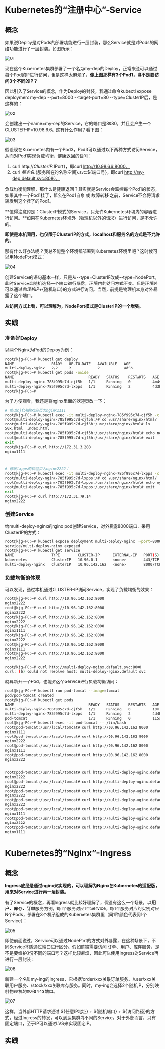# Kubernetes的“注册中心”-Service

## 概念

如果说Deploy是对Pods的部署功能进行一层封装，那么Service就是对Pods的网络功能进行了一层封装。如图所示：

![01](04-Kubernets的对外暴露与存储.assets/01.png)

现在这个Kubernetes集群部署了一个名为my-dep的Deploy，正常来说可以通过每个Pod的IP进行访问，但是这样太麻烦了，**像上图那样有3个Pod1，岂不是要访问3个不同的IP？**

因此引入了Service的概念，作为Deploy的封装，我通过命令kubectl expose deployment my-dep --port=8000 --target-port=80 --type=ClusterIP后，是这样的：

![02](04-Kubernets的对外暴露与存储.assets/02.png)

会创建出一个name=my-dep的Service，它的端口是8080，并且会产生一个CLUSTER-IP=10.98.6.6。这有什么作用？看下图：

![03](04-Kubernets的对外暴露与存储.assets/03.png)

假设现在Kubernetes内有一个Pod3，Pod3可以通过以下两种方式访问Service，从而对Pod1实现负载均衡、健康返回的访问：

1. curl http://${ClusterIP}:${Port}，即curl http://10.98.6.6:8000。
2. curl ${服务名}.${服务所在的名称空间}.svc:${端口号}，即curl http://my-dep.default.svc:8080。

负载均衡能理解，那什么是健康返回？其实就是Service会监控每个Pod1的状态，如果其中一个Pod1挂了，那么在Pod1自愈 或 故障转移 之前，Service不会将请求转发到这个挂了的Pod1。

**值得注意的是：ClusterIP模式的Service，只允许Kubernetes环境内的容器进行访问。**如果在Kubernetes环境外（物理机以外的请求）进行访问，是不允许的。

**即使是本机调用，也仅限于ClusterIP的方式，localhost和服务名的方式是不允许的**。

那有什么好办法呢？我总不能整个环境都部署到Kubernetes环境里吧？这时候可以用NodePort模式：

![04](04-Kubernets的对外暴露与存储.assets/04.png)

创建Service的语句基本一样，只是从--type=ClusterIP改成--type=NodePort。此时Service会随机选择一个端口进行暴露，环境内的访问方式不变。但是环境外可以通过${物理机IP}+${随机端口}的方式进行访问。当然，前提是物理机本身对外暴露了这个端口。

**从访问方式上看，可以理解为，NodePort模式是ClusterIP的一个增强。**

## 实践

### 准备好Deploy

以两个Nginx为Pod的Deploy为例：

```bash
root@kjg-PC:~# kubectl get deploy
NAME                 READY   UP-TO-DATE   AVAILABLE   AGE
multi-deploy-nginx   2/2     2            2           4d5h
root@kjg-PC:~# kubectl get pods -owide
NAME                                  READY   STATUS    RESTARTS   AGE    IP             NODE       NOMINATED NODE   READINESS GATES
multi-deploy-nginx-785f995c7d-cjf5h   1/1     Running   0          4m4s   172.31.3.208   ubuntu01   <none>           <none>
multi-deploy-nginx-785f995c7d-lxpps   1/1     Running   2          4d3h   172.31.79.14   ubuntu02   <none>           <none>
root@kjg-PC:~# 
```

为了方便观看，我还是将nginx里面的欢迎页改一下：

```bash
# 修改cjf5h的欢迎页为nginx1111
root@kjg-PC:~# kubectl exec -it multi-deploy-nginx-785f995c7d-cjf5h -c nginx -- /bin/bash
root@multi-deploy-nginx-785f995c7d-cjf5h:/# cd /usr/share/nginx/html/
root@multi-deploy-nginx-785f995c7d-cjf5h:/usr/share/nginx/html# ls
50x.html  index.html
root@multi-deploy-nginx-785f995c7d-cjf5h:/usr/share/nginx/html# echo nginx1111 > index.html
root@multi-deploy-nginx-785f995c7d-cjf5h:/usr/share/nginx/html# exit
exit
root@kjg-PC:~# curl http://172.31.3.208
nginx1111



# 修改lxpps的欢迎页为nginx2222：
root@kjg-PC:~# kubectl exec -it multi-deploy-nginx-785f995c7d-lxpps -c nginx -- /bin/bash
root@multi-deploy-nginx-785f995c7d-lxpps:/# cd /usr/share/nginx/html/
root@multi-deploy-nginx-785f995c7d-lxpps:/usr/share/nginx/html# echo nginx2222 > index.html 
root@multi-deploy-nginx-785f995c7d-lxpps:/usr/share/nginx/html# exit
exit
root@kjg-PC:~# curl http://172.31.79.14
nginx2222
```

### 创建Service

给multi-deploy-nginx的nginx pod创建Service，对外暴露8000端口，采用ClusterIP的方式：

```bash
root@kjg-PC:~# kubectl expose deployment multi-deploy-nginx --port=8000 --target-port=80 --type=ClusterIP
service/multi-deploy-nginx exposed
root@kjg-PC:~# kubectl get service
NAME                 TYPE        CLUSTER-IP      EXTERNAL-IP   PORT(S)    AGE
kubernetes           ClusterIP   10.96.0.1       <none>        443/TCP    10d
multi-deploy-nginx   ClusterIP   10.96.142.162   <none>        8000/TCP   10s
```

### 负载均衡的体现

可以发现，通过本机通过CLUSTER-IP访问Service，实现了负载均衡的效果：

```bash
root@kjg-PC:~# curl http://10.96.142.162:8000
nginx2222
root@kjg-PC:~# curl http://10.96.142.162:8000
nginx2222
root@kjg-PC:~# curl http://10.96.142.162:8000
nginx2222
root@kjg-PC:~# curl http://10.96.142.162:8000
nginx1111
root@kjg-PC:~# curl http://10.96.142.162:8000
nginx2222
root@kjg-PC:~# curl http://10.96.142.162:8000
nginx1111
root@kjg-PC:~# curl http://10.96.142.162:8000
nginx2222

root@kjg-PC:~# curl http://multi-deploy-nginx.default.svc:8000
curl: (6) Could not resolve host: multi-deploy-nginx.default.svc
```

就算新开一个Pod，也能对这个Service进行负载均衡访问：

```bash
root@kjg-PC:~# kubectl run pod-tomcat --image=tomcat
pod/pod-tomcat created
root@kjg-PC:~# kubectl get pods
NAME                                  READY   STATUS    RESTARTS   AGE
multi-deploy-nginx-785f995c7d-cjf5h   1/1     Running   0          19m
multi-deploy-nginx-785f995c7d-lxpps   1/1     Running   2          4d4h
pod-tomcat                            1/1     Running   0          115s
root@kjg-PC:~# kubectl exec -it pod-tomcat -- /bin/bash
root@pod-tomcat:/usr/local/tomcat# curl http://10.96.142.162:8000
nginx1111
root@pod-tomcat:/usr/local/tomcat# curl http://10.96.142.162:8000
nginx2222
root@pod-tomcat:/usr/local/tomcat# curl http://10.96.142.162:8000
nginx1111
root@pod-tomcat:/usr/local/tomcat# curl http://10.96.142.162:8000
nginx2222


root@pod-tomcat:/usr/local/tomcat# curl http://multi-deploy-nginx.default.svc:8000
nginx2222
root@pod-tomcat:/usr/local/tomcat# curl http://multi-deploy-nginx.default.svc:8000
nginx2222
root@pod-tomcat:/usr/local/tomcat# curl http://multi-deploy-nginx.default.svc:8000
nginx2222
root@pod-tomcat:/usr/local/tomcat# curl http://multi-deploy-nginx.default.svc:8000
nginx2222
root@pod-tomcat:/usr/local/tomcat# curl http://multi-deploy-nginx.default.svc:8000
nginx1111
root@pod-tomcat:/usr/local/tomcat# curl http://multi-deploy-nginx.default.svc:8000
nginx2222
root@pod-tomcat:/usr/local/tomcat# curl http://multi-deploy-nginx.default.svc:8000
nginx1111
```

# Kubernetes的“Nginx”-Ingress

## 概念

**Ingress底层是通过nginx来实现的，可以理解为Nginx在Kubernetes的适配版，用来对Service进行再一层封装。**

有了Service的概念，再看Ingress就比较好理解了，假设有这么一个场景，以**用户、库存、订单**服务为例，每1个服务对应1个Service，每1个服务对应的实例对应N个Pods，部署在3个机子组成的Kubernetes集群里（同1种颜色代表同1个Service）：

![05](04-Kubernets的对外暴露与存储.assets/05.png)

即使前面说过，Service可以通过NodePort的方式对外暴露，在这种场景下，不同Service本质通过端口进行区分。假如前端需要访问 订单、用户、库存服务，是不是要维护3份不同的端口号？这样比较麻烦，因此可以使用Ingress对Service再进行一层封装：

![06](04-Kubernets的对外暴露与存储.assets/06.png)

新建一个名叫my-ing的Ingress，它根据/order/xxx关联订单服务、/user/xxx关联用户服务、/stock/xxx关联库存服务。同时，my-ing会选择2个随机IP，分别映射物理机的80和443端口。

![07](04-Kubernets的对外暴露与存储.assets/07.png)

这样，当外部HTTP请求通过 ${任意IP地址} + ${随机端口} + ${访问路径}的方式，经过Ingress的转发，可以到达集群内不同的Service。对于外部而言，只有固定端口，至于IP可以通过LVS来实现固定IP。

## 实践

